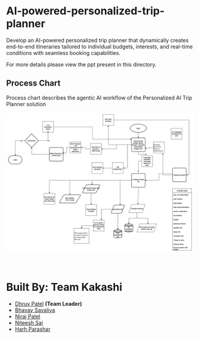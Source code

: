 # AI-powered-personalized-trip-planner
Develop an AI-powered personalized trip planner that dynamically creates end-to-end itineraries tailored to individual budgets, interests, and real-time conditions with seamless booking capabilities.

For more details please view the ppt present in this directory.


## Process Chart
Process chart describes the agentic AI workflow of the Personalized AI Trip Planner solution

![Process Chart](utils/Bharat_AI_Yatra_process_chart.png)
<br>
<br>
<br>
# Built By:  Team Kakashi


- [Dhruv Patel](https://github.com/bhavaysavaliya) <b>(Team Leader)</b>
- [Bhavay Savaliya](https://github.com/Deathkiller18)
- [Niraj Patel](https://github.com/niraj1402)
- [Niteesh Sai](https://github.com/githubsampl)
- [Harh Parashar](https://github.com/Harsh151999)
